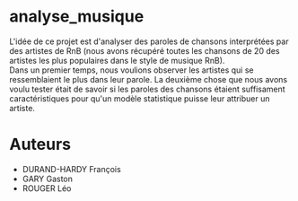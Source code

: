 # analyse_musique
L'idée de ce projet est d'analyser des paroles de chansons interprétées par des artistes de RnB (nous avons récupéré toutes les chansons de 20 des artistes les plus populaires dans le style de musique RnB).  
Dans un premier temps, nous voulions observer les artistes qui se ressemblaient le plus dans leur parole. La deuxième chose que nous avons voulu tester était de savoir si les paroles des chansons étaient suffisament caractéristiques pour qu'un modèle statistique puisse leur attribuer un artiste.
# Auteurs
* DURAND-HARDY François
* GARY Gaston
* ROUGER Léo
